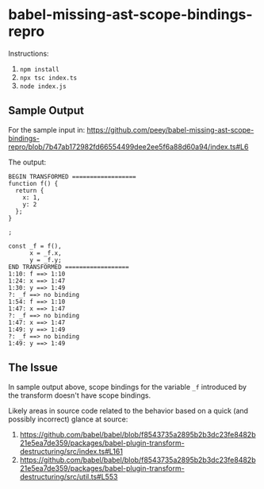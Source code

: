 # babel-missing-ast-scope-bindings-repro

Instructions:

1. `npm install`
2. `npx tsc index.ts`
3. `node index.js`

## Sample Output

For the sample input in: https://github.com/peey/babel-missing-ast-scope-bindings-repro/blob/7b47ab172982fd66554499dee2ee5f6a88d60a94/index.ts#L6

The output:

```
BEGIN TRANSFORMED ==================
function f() {
  return {
    x: 1,
    y: 2
  };
}

;

const _f = f(),
      x = _f.x,
      y = _f.y;
END TRANSFORMED ==================
1:10: f ==> 1:10
1:24: x ==> 1:47
1:30: y ==> 1:49
?: _f ==> no binding
1:54: f ==> 1:10
1:47: x ==> 1:47
?: _f ==> no binding
1:47: x ==> 1:47
1:49: y ==> 1:49
?: _f ==> no binding
1:49: y ==> 1:49

```

## The Issue

In sample output above, scope bindings for the variable `_f` introduced by the transform doesn't have scope bindings.

Likely areas in source code related to the behavior based on a quick (and possibly incorrect) glance at source:

1. https://github.com/babel/babel/blob/f8543735a2895b2b3dc23fe8482b21e5ea7de359/packages/babel-plugin-transform-destructuring/src/index.ts#L161
2. https://github.com/babel/babel/blob/f8543735a2895b2b3dc23fe8482b21e5ea7de359/packages/babel-plugin-transform-destructuring/src/util.ts#L553
